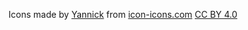 Icons made by [Yannick](http://yannicklung.com/) from [icon-icons.com](https://icon-icons.com/)
[CC BY 4.0](https://creativecommons.org/licenses/by/4.0/)
